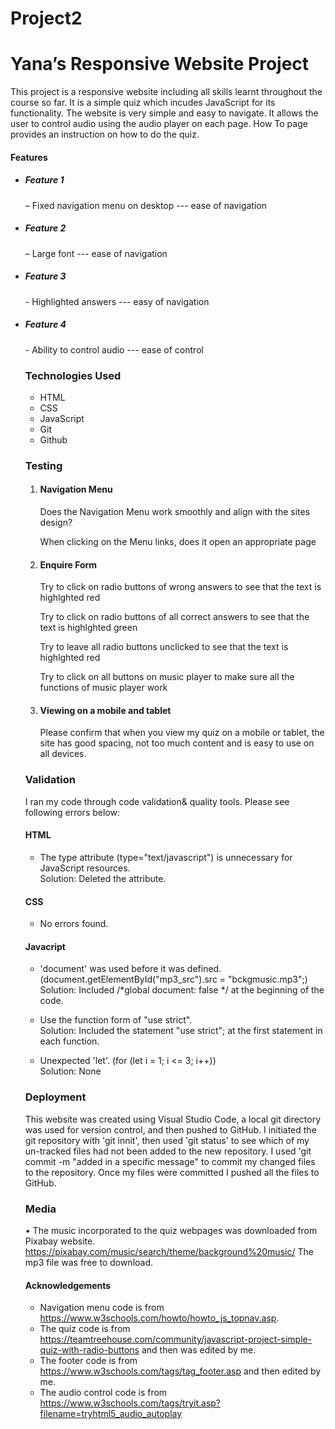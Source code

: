 # Project2
# Yana’s Responsive Website Project
This project is a responsive website including all skills learnt throughout the course so far. 
It is a simple quiz which incudes JavaScript for its functionality.
The website is very simple and easy to navigate.
It allows the user to control audio using the audio player on each page.
How To page provides an instruction on how to do the quiz.

#### Features

<ul>
<li><h5>Feature 1</h5> – Fixed navigation menu on desktop --- ease of navigation</li>
<li><h5>Feature 2</h5> – Large font --- ease of navigation</li>
<li><h5>Feature 3</h5> - Highlighted answers --- easy of navigation</li>
<li><h5>Feature 4</h5> - Ability to control audio --- ease of control</li>

### Technologies Used

<ul>
<li>HTML</li>
<li>CSS</li>
<li>JavaScript</li>
<li>Git</li>
<li>Github</li>
</ul>

### Testing

<ol>
<li><h4>Navigation Menu</h4>
<p>Does the Navigation Menu work smoothly and align with the sites design?</p>
<p>When clicking on the Menu links, does it open an appropriate page</p>
</li>
<li><h4>Enquire Form</h4>
<p>Try to click on radio buttons of wrong answers to see that the text is highlghted red</p>
<p>Try to click on radio buttons of all correct answers to see that the text is highlghted green</p>
<p>Try to leave all radio buttons unclicked to see that the text is highlghted red</p>
<p>Try to click on all buttons on music player to make sure all the functions of music player work</p></li>
<li><h4>Viewing on a mobile and tablet</h4>
<p>Please confirm that when you view my quiz on a mobile or tablet, the site has good spacing, not too much content and is easy to use on all devices.</p>
</li>
</ol>

### Validation
<p>I ran my code through code validation& quality tools. Please see following errors below:</p> 

#### HTML
 - The type attribute (type="text/javascript") is unnecessary for JavaScript resources.<br>
Solution: Deleted the attribute.
</li>

#### CSS
 - No errors found.

#### Javacript

 - 'document' was used before it was defined. (document.getElementById("mp3_src").src = "bckgmusic.mp3";)<br>
 Solution: Included /*global document: false */ at the beginning of the code.

 - Use the function form of "use strict".<br>
 Solution: Included the statement "use strict"; at the first statement in each function.

 - Unexpected 'let'. (for (let i = 1; i <= 3; i++)) <br>
  Solution: None

### Deployment

This website was created using Visual Studio Code, a local git directory was used for version control, and then pushed to GitHub. 
I initiated the git repository with 'git innit', then used 'git status' to see which of my un-tracked files had not been added to the new repository. 
I used 'git commit -m "added in a specific message" to commit my changed files to the repository. Once my files were committed I pushed all the files to GitHub.


### Media

•	The music incorporated to the quiz webpages was downloaded from Pixabay website. https://pixabay.com/music/search/theme/background%20music/
The mp3 file was free to download.

#### Acknowledgements

- Navigation menu code is from https://www.w3schools.com/howto/howto_js_topnav.asp.
- The quiz code is from https://teamtreehouse.com/community/javascript-project-simple-quiz-with-radio-buttons and then was edited by me.
- The footer code is from https://www.w3schools.com/tags/tag_footer.asp and then edited by me.
- The audio control code is from https://www.w3schools.com/tags/tryit.asp?filename=tryhtml5_audio_autoplay
